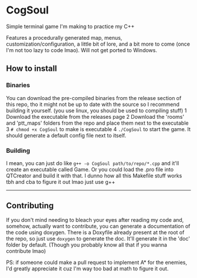 # CogSoul
Simple terminal game I'm making to practice my C++

Features a procedurally generated map, menus, customization/configuration, a little bit of lore, and a bit more to come (once I'm not too lazy to code lmao).
Will not get ported to Windows.

## How to install
### Binaries
You can download the pre-compiled binaries from the release section of this repo, tho it might not be up to date with the source so I recommend building it yourself. (you use linux, you should be used to compiling stuff)
1 Download the executable from the releases page
2 Download the 'rooms' and 'ptt_maps' folders from the repo and place them next to the executable
3 ``# chmod +x CogSoul`` to make is executable
4 ``./CogSoul`` to start the game. It should generate a default config file next to itself.

### Building
I mean, you can just do like ``g++ -o CogSoul path/to/repo/*.cpp`` and it'll create an executable called Game.
Or you could load the .pro file into QTCreator and build it with that.
I dunno how all this Makefile stuff works tbh and cba to figure it out lmao just use g++

---

## Contributing
If you don't mind needing to bleach your eyes after reading my code and, somehow, actually want to contribute, you can generate a documentation of the code using doxygen.
There is a Doxyfile already present at the root of the repo, so just use ``doxygen`` to generate the doc. It'll generate it in the 'doc' folder by default.
(Though you probably know all that if you wanna contribute lmao)

PS: if someone could make a pull request to implement A* for the enemies, I'd greatly appreciate it cuz I'm way too bad at math to figure it out.
